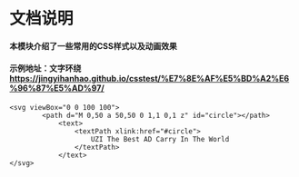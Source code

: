 # 文档说明
#### 本模块介绍了一些常用的CSS样式以及动画效果
#### 示例地址：文字环绕 https://jingyihanhao.github.io/csstest/%E7%8E%AF%E5%BD%A2%E6%96%87%E5%AD%97/
```
<svg viewBox="0 0 100 100">
		<path d="M 0,50 a 50,50 0 1,1 0,1 z" id="circle"></path>
			<text>
				<textPath xlink:href="#circle">
					UZI The Best AD Carry In The World
				</textPath>
			</text>
</svg>
```

